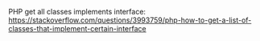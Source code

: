 PHP get all classes implements interface:
https://stackoverflow.com/questions/3993759/php-how-to-get-a-list-of-classes-that-implement-certain-interface